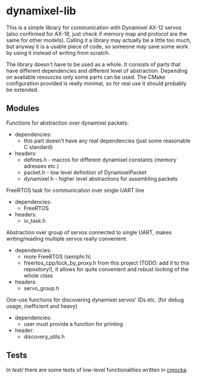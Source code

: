 # dynamixel-lib

This is a simple library for communication with Dynamixel AX-12 servos
(also confirmed for AX-18, just check if memory map and protocol are the same for other models).
Calling it a library may actually be a little too much, but anyway it is a usable piece of code,
so someone may save some work by using it instead of writing from scratch.

The library doesn't have to be used as a whole.
It consists of parts that have different dependencies and different level of abstraction.
Depending on available resources only some parts can be used.
The CMake configuration provided is really minimal, so for real use it should probably be extended.

## Modules

Functions for abstraction over dynamixel packets:
- dependencies:
    - this part doesn't have any real dependencies (just some reasonable C standard)
- headers:
    - defines.h - macros for different dynamixel constants (memory adresses etc.)
    - packet.h - low level definition of DynamixelPacket
    - dynamixel.h - higher level abstractions for assembling packets

FreeRTOS task for communication over single UART line
- dependencies:
    - FreeRTOS
- headers:
    - io_task.h

Abstraction over group of servos connected to single UART, makes writing/reading multiple servos really convenient:
- dependencies:
    - more FreeRTOS (semphr.h)
    - freertos_cpp/lock_by_proxy.h from this project (TODO: add it to this repository!), it allows for quite convenient and robust locking of the whole class
- headers:
    - servo_group.h

One-use functions for discovering dynamixel servos' IDs etc. (for debug usage, inefficient and heavy)
- dependencies:
    - user must provide a function for printing
- header:
    - discovery_utils.h


## Tests

In *test/* there are some tests of low-level functionalities written in [cmocka](https://api.cmocka.org/).

